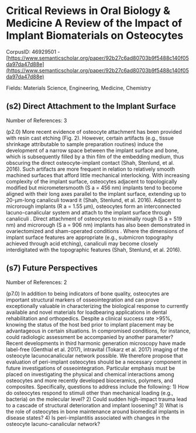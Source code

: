 # Critical Reviews in Oral Biology & Medicine A Review of the Impact of Implant Biomaterials on Osteocytes

CorpusID: 46929501 - [https://www.semanticscholar.org/paper/92b27c6ad80703b9f5488c140f05da97da47d88e](https://www.semanticscholar.org/paper/92b27c6ad80703b9f5488c140f05da97da47d88e)

Fields: Materials Science, Engineering, Medicine, Chemistry

## (s2) Direct Attachment to the Implant Surface
Number of References: 3

(p2.0) More recent evidence of osteocyte attachment has been provided with resin cast etching (Fig. 2). However, certain artifacts (e.g., tissue shrinkage attributable to sample preparation routines) induce the development of a narrow space between the implant surface and bone, which is subsequently filled by a thin film of the embedding medium, thus obscuring the direct osteocyte-implant contact (Shah, Stenlund, et al. 2016). Such artifacts are more frequent in relation to relatively smooth machined surfaces that afford little mechanical interlocking. With increasing complexity of the implant surface, osteocytes adjacent to topologically modified but micrometersmooth (S a = 456 nm) implants tend to become aligned with their long axes parallel to the implant surface, extending up to 20-µm-long canaliculi toward it (Shah, Stenlund, et al. 2016). Adjacent to microrough implants (R a = 1.55 µm), osteocytes form an interconnected lacuno-canalicular system and attach to the implant surface through canaliculi . Direct attachment of osteocytes to minimally rough (S a = 519 nm) and microrough (S a = 906 nm) implants has also been demonstrated in ovariectomized and sham-operated conditions . Where the dimensions of implant surface features are appropriate (e.g., submicron topography achieved through acid etching), canaliculi may become closely interdigitated with the topographic features (Shah, Stenlund, et al. 2016).
## (s7) Future Perspectives
Number of References: 2

(p7.0) In addition to being indicators of bone quality, osteocytes are important structural markers of osseointegration and can prove exceptionally valuable in characterizing the biological response to currently available and novel materials for loadbearing applications in dental rehabilitation and orthopedics. Despite a clinical success rate >95%, knowing the status of the host bed prior to implant placement may be advantageous in certain situations. In compromised conditions, for instance, could radiologic assessment be accompanied by another parameter? Recent developments in third harmonic generation microscopy have made label-free (Genthial et al. 2017), intravital (Tokarz et al. 2017) imaging of the osteocyte lacunocanalicular network possible. We therefore propose that evaluation of peri-implant osteocytes should be a necessary component in future investigations of osseointegration. Particular emphasis must be placed on investigating the physical and chemical interactions among osteocytes and more recently developed bioceramics, polymers, and composites. Specifically, questions to address include the following: 1) How do osteocytes respond to stimuli other than mechanical loading (e.g., bacteria) on the molecular level? 2) Could sudden high-impact trauma lead to a cascade of structural deterioration and implant loosening? 3) What is the role of osteocytes in bone maintenance around biomedical implants in disease states? 4) Is peri-implantitis associated with changes in the osteocyte lacuno-canalicular network?
